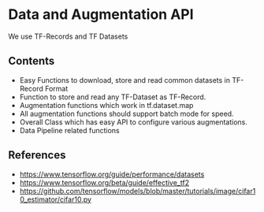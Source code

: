 # Data and Augmentation API

We use TF-Records and TF Datasets

## Contents
- Easy Functions to download, store and read common datasets in TF-Record Format
- Function to store and read any TF-Dataset as TF-Record. 
- Augmentation functions which work in tf.dataset.map
- All augmentation functions should support batch mode for speed.
- Overall Class which has easy API to configure various augmentations. 
- Data Pipeline related functions

## References
- https://www.tensorflow.org/guide/performance/datasets
- https://www.tensorflow.org/beta/guide/effective_tf2
- https://github.com/tensorflow/models/blob/master/tutorials/image/cifar10_estimator/cifar10.py

